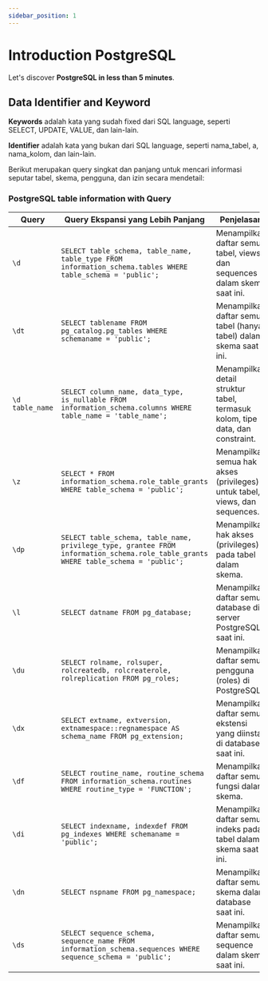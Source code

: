 ```yaml
---
sidebar_position: 1
---
```


# Introduction PostgreSQL

Let's discover **PostgreSQL in less than 5 minutes**.

## Data Identifier and Keyword

**Keywords** adalah kata yang sudah fixed dari SQL language, seperti SELECT, UPDATE, VALUE, dan lain-lain.

**Identifier** adalah kata yang bukan dari SQL language, seperti nama_tabel, a, nama_kolom, dan lain-lain.

Berikut merupakan query singkat dan panjang untuk mencari informasi seputar tabel, skema, pengguna, dan izin secara mendetail:

### PostgreSQL table information with Query

| Query           | Query Ekspansi yang Lebih Panjang                                                                                                   | Penjelasan                                                                    |
| --------------- | ----------------------------------------------------------------------------------------------------------------------------------- | ----------------------------------------------------------------------------- |
| `\d`            | `SELECT table_schema, table_name, table_type FROM information_schema.tables WHERE table_schema = 'public';`                         | Menampilkan daftar semua tabel, views, dan sequences dalam skema saat ini.    |
| `\dt`           | `SELECT tablename FROM pg_catalog.pg_tables WHERE schemaname = 'public';`                                                           | Menampilkan daftar semua tabel (hanya tabel) dalam skema saat ini.            |
| `\d table_name` | `SELECT column_name, data_type, is_nullable FROM information_schema.columns WHERE table_name = 'table_name';`                       | Menampilkan detail struktur tabel, termasuk kolom, tipe data, dan constraint. |
| `\z`            | `SELECT * FROM information_schema.role_table_grants WHERE table_schema = 'public';`                                                 | Menampilkan semua hak akses (privileges) untuk tabel, views, dan sequences.   |
| `\dp`           | `SELECT table_schema, table_name, privilege_type, grantee FROM information_schema.role_table_grants WHERE table_schema = 'public';` | Menampilkan hak akses (privileges) pada tabel dalam skema.                    |
| `\l`            | `SELECT datname FROM pg_database;`                                                                                                  | Menampilkan daftar semua database di server PostgreSQL saat ini.              |
| `\du`           | `SELECT rolname, rolsuper, rolcreatedb, rolcreaterole, rolreplication FROM pg_roles;`                                               | Menampilkan daftar semua pengguna (roles) di PostgreSQL.                      |
| `\dx`           | `SELECT extname, extversion, extnamespace::regnamespace AS schema_name FROM pg_extension;`                                          | Menampilkan daftar semua ekstensi yang diinstal di database saat ini.         |
| `\df`           | `SELECT routine_name, routine_schema FROM information_schema.routines WHERE routine_type = 'FUNCTION';`                             | Menampilkan daftar semua fungsi dalam skema.                                  |
| `\di`           | `SELECT indexname, indexdef FROM pg_indexes WHERE schemaname = 'public';`                                                           | Menampilkan daftar semua indeks pada tabel dalam skema saat ini.              |
| `\dn`           | `SELECT nspname FROM pg_namespace;`                                                                                                 | Menampilkan daftar semua skema dalam database saat ini.                       |
| `\ds`           | `SELECT sequence_schema, sequence_name FROM information_schema.sequences WHERE sequence_schema = 'public';`                         | Menampilkan daftar semua sequence dalam skema saat ini.                       |
